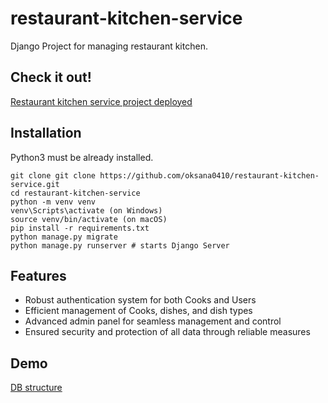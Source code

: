 # restaurant-kitchen-service

Django Project for managing restaurant kitchen. 

## Check it out!

[Restaurant kitchen service project deployed](https://restaurant-kitchen-service-e207.onrender.com)


## Installation

Python3 must be already installed.

```shell
git clone git clone https://github.com/oksana0410/restaurant-kitchen-service.git
cd restaurant-kitchen-service
python -m venv venv
venv\Scripts\activate (on Windows)
source venv/bin/activate (on macOS)
pip install -r requirements.txt
python manage.py migrate
python manage.py runserver # starts Django Server
```
## Features

* Robust authentication system for both Cooks and Users
* Efficient management of Cooks, dishes, and dish types
* Advanced admin panel for seamless management and control
* Ensured security and protection of all data through reliable measures

## Demo

[DB structure](static/images/Kitchen_Service_data_structure.png)
